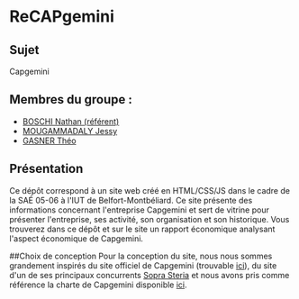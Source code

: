 # ReCAPgemini
## Sujet
Capgemini
## Membres du groupe :
 - [BOSCHI Nathan (référent)](mailto:nathan.boschi@edu.univ-fcomte.fr?subject=SAE_1_05_06)
 - [MOUGAMMADALY Jessy](mailto:jessy.mougammadaly@edu.univ-fcomte.fr?subject=SAE_1_05_06)
 - [GASNER Théo](mailto:theo.gasner@edu.univ-fcomte.fr?subject=SAE_1_05_06)

## Présentation
Ce dépôt correspond à un site web créé en HTML/CSS/JS dans le cadre de la SAÉ 05-06 à l'IUT de Belfort-Montbéliard. Ce site présente des informations concernant l'entreprise Capgemini et sert de vitrine pour présenter l'entreprise, ses activité, son organisation et son historique. Vous trouverez dans ce dépôt et sur le site un rapport économique analysant l'aspect économique de Capgemini.

##Choix de conception
Pour la conception du site, nous nous sommes grandement inspirés du site officiel de Capgemini (trouvable [ici](https://www.capgemini.com/fr-fr/)), du site d'un de ses principaux concurrents [Sopra Steria](https://www.soprasteria.fr/) et nous avons pris comme référence la charte de Capgemini disponible [ici](doc/charte_graphique.pdf).

